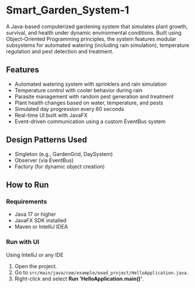 # Smart_Garden_System-1

A Java-based computerized gardening system that simulates plant growth, survival, and health 
under dynamic environmental conditions. Built using Object-Oriented Programming principles, the system 
features modular subsystems for automated watering (including rain simulation), temperature regulation 
and pest detection and treatment.

## Features

- Automated watering system with sprinklers and rain simulation
- Temperature control with cooler behavior during rain
- Parasite management with random pest generation and treatment
- Plant health changes based on water, temperature, and pests
- Simulated day progression every 60 seconds
- Real-time UI built with JavaFX
- Event-driven communication using a custom EventBus system

## Design Patterns Used

- Singleton (e.g., GardenGrid, DaySystem)
- Observer (via EventBus)
- Factory (for dynamic object creation)

## How to Run

### Requirements

- Java 17 or higher
- JavaFX SDK installed
- Maven or IntelliJ IDEA

### Run with UI

Using IntelliJ or any IDE

1. Open the project.
2. Go to `src/main/java/com/example/ooad_project/HelloApplication.java`.
3. Right-click and select **Run 'HelloApplication.main()'**.



